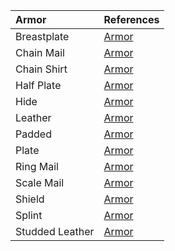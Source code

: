 | Armor | References |
|:-----|:----------|
| Breastplate | [Armor](https://lolindhir.github.io/PnP/rules/equipment/armor) |
| Chain Mail | [Armor](https://lolindhir.github.io/PnP/rules/equipment/armor) |
| Chain Shirt | [Armor](https://lolindhir.github.io/PnP/rules/equipment/armor) |
| Half Plate | [Armor](https://lolindhir.github.io/PnP/rules/equipment/armor) |
| Hide | [Armor](https://lolindhir.github.io/PnP/rules/equipment/armor) |
| Leather | [Armor](https://lolindhir.github.io/PnP/rules/equipment/armor) |
| Padded | [Armor](https://lolindhir.github.io/PnP/rules/equipment/armor) |
| Plate | [Armor](https://lolindhir.github.io/PnP/rules/equipment/armor) |
| Ring Mail | [Armor](https://lolindhir.github.io/PnP/rules/equipment/armor) |
| Scale Mail | [Armor](https://lolindhir.github.io/PnP/rules/equipment/armor) |
| Shield | [Armor](https://lolindhir.github.io/PnP/rules/equipment/armor) |
| Splint | [Armor](https://lolindhir.github.io/PnP/rules/equipment/armor) |
| Studded Leather | [Armor](https://lolindhir.github.io/PnP/rules/equipment/armor) |
